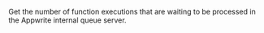 Get the number of function executions that are waiting to be processed in the Appwrite internal queue server.